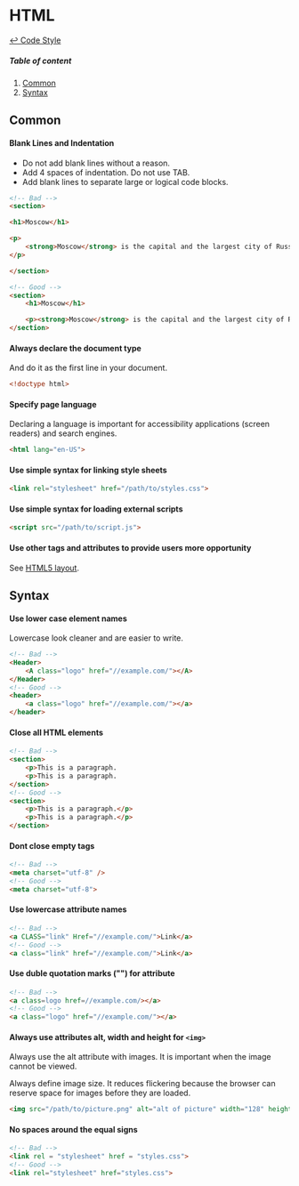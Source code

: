HTML
==

[↩ Code Style](https://github.com/ahtohbi4/code-style/blob/master/README.md#code-style)

##### Table of content
1. [Common](#common)
2. [Syntax](#syntax)

Common
--

#### Blank Lines and Indentation

 * Do not add blank lines without a reason.
 * Add 4 spaces of indentation. Do not use TAB.
 * Add blank lines to separate large or logical code blocks.

```html
<!-- Bad -->
<section>

<h1>Moscow</h1>

<p>
    <strong>Moscow</strong> is the capital and the largest city of Russia with 12.2 million residents within the city limits and 16.8 million within the urban area. Moscow is one of three federal cities in Russia.
</p>

</section>

<!-- Good -->
<section>
    <h1>Moscow</h1>

    <p><strong>Moscow</strong> is the capital and the largest city of Russia with 12.2 million residents within the city limits and 16.8 million within the urban area. Moscow is one of three federal cities in Russia.</p>
</section>
```

#### Always declare the document type

And do it as the first line in your document.
```html
<!doctype html>
```

#### Specify page language

Declaring a language is important for accessibility applications (screen readers) and search engines.
```html
<html lang="en-US">
```

#### Use simple syntax for linking style sheets
```html
<link rel="stylesheet" href="/path/to/styles.css">
```

#### Use simple syntax for loading external scripts
```html
<script src="/path/to/script.js">
```

#### Use other tags and attributes to provide users more opportunity

See [HTML5 layout](https://github.com/ahtohbi4/layout).

Syntax
--

#### Use lower case element names

Lowercase look cleaner and are easier to write.
```html
<!-- Bad -->
<Header>
    <A class="logo" href="//example.com/"></A>
</Header>
<!-- Good -->
<header>
    <a class="logo" href="//example.com/"></a>
</header>
```

#### Close all HTML elements
```html
<!-- Bad -->
<section>
    <p>This is a paragraph.
    <p>This is a paragraph.
</section>
<!-- Good -->
<section>
    <p>This is a paragraph.</p>
    <p>This is a paragraph.</p>
</section>
```

#### Dont close empty tags
```html
<!-- Bad -->
<meta charset="utf-8" />
<!-- Good -->
<meta charset="utf-8">
```

#### Use lowercase attribute names
```html
<!-- Bad -->
<a CLASS="link" Href="//example.com/">Link</a>
<!-- Good -->
<a class="link" href="//example.com/">Link</a>
```

#### Use duble quotation marks ("") for attribute
```html
<!-- Bad -->
<a class=logo href=//example.com/></a>
<!-- Good -->
<a class="logo" href="//example.com/"></a>
```

#### Always use attributes alt, width and height for ```<img>```

Always use the alt attribute with images. It is important when the image cannot be viewed.

Always define image size. It reduces flickering because the browser can reserve space for images before they are loaded.
```html
<img src="/path/to/picture.png" alt="alt of picture" width="128" height="128">
```

#### No spaces around the equal signs
```html
<!-- Bad -->
<link rel = "stylesheet" href = "styles.css">
<!-- Good -->
<link rel="stylesheet" href="styles.css">
```
